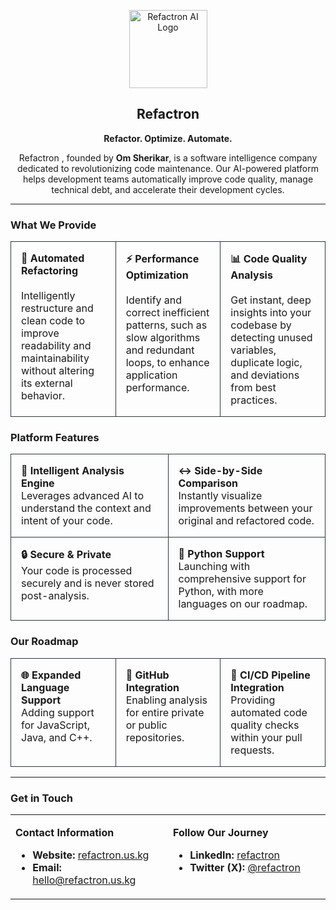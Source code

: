 <p align="center">
  <img src="https://refactron.us.kg/Refactron-logo-TM.png" alt="Refactron AI Logo" width="125"/>
</p>

<h2 align="center">Refactron </h2>

<p align="center">
  <b>Refactor. Optimize. Automate.</b>
</p>

<p align="center">
  Refactron , founded by <strong>Om Sherikar</strong>, is a software intelligence company dedicated to revolutionizing code maintenance. Our AI-powered platform helps development teams automatically improve code quality, manage technical debt, and accelerate their development cycles.
</p>

---

### What We Provide

<table width="100%">
<tr style="border: none;">
<td width="33%" style="padding: 16px; border: 1px solid #30363d; border-radius: 8px;" valign="top">
  <strong>🤖 Automated Refactoring</strong>
  <br><br>
  Intelligently restructure and clean code to improve readability and maintainability without altering its external behavior.
</td>
<td width="33%" style="padding: 16px; border: 1px solid #30363d; border-radius: 8px;" valign="top">
  <strong>⚡ Performance Optimization</strong>
  <br><br>
  Identify and correct inefficient patterns, such as slow algorithms and redundant loops, to enhance application performance.
</td>
<td width="33%" style="padding: 16px; border: 1px solid #30363d; border-radius: 8px;" valign="top">
  <strong>📊 Code Quality Analysis</strong>
  <br><br>
  Get instant, deep insights into your codebase by detecting unused variables, duplicate logic, and deviations from best practices.
</td>
</tr>
</table>

### Platform Features

<table width="100%">
<tr style="border: none;">
<td width="50%" style="padding: 16px; border: 1px solid #30363d; border-radius: 8px;" valign="top">
  <strong>🧠 Intelligent Analysis Engine</strong><br>
  Leverages advanced AI to understand the context and intent of your code.
</td>
<td width="50%" style="padding: 16px; border: 1px solid #30363d; border-radius: 8px;" valign="top">
  <strong>↔️ Side-by-Side Comparison</strong><br>
  Instantly visualize improvements between your original and refactored code.
</td>
</tr>
<tr style="border: none;">
<td width="50%" style="padding: 16px; border: 1px solid #30363d; border-radius: 8px;" valign="top">
  <strong>🔒 Secure & Private</strong><br>
  Your code is processed securely and is never stored post-analysis.
</td>
<td width="50%" style="padding: 16px; border: 1px solid #30363d; border-radius: 8px;" valign="top">
  <strong>🐍 Python Support</strong><br>
  Launching with comprehensive support for Python, with more languages on our roadmap.
</td>
</tr>
</table>

### Our Roadmap

<table width="100%">
<tr style="border: none;">
<td width="33%" style="padding: 16px; border: 1px solid #30363d; border-radius: 8px;" valign="top">
  <strong>🌐 Expanded Language Support</strong><br>
  Adding support for JavaScript, Java, and C++.
</td>
<td width="33%" style="padding: 16px; border: 1px solid #30363d; border-radius: 8px;" valign="top">
  <strong>🐙 GitHub Integration</strong><br>
  Enabling analysis for entire private or public repositories.
</td>
<td width="33%" style="padding: 16px; border: 1px solid #30363d; border-radius: 8px;" valign="top">
  <strong>🔄 CI/CD Pipeline Integration</strong><br>
  Providing automated code quality checks within your pull requests.
</td>
</tr>
</table>

---

### Get in Touch

<table width="100%">
<tr style="border: none;">
<td width="50%" valign="top">
  <p><strong>Contact Information</strong></p>
  <ul>
    <li><strong>Website:</strong> <a href="https://refactron.us.kg">refactron.us.kg</a></li>
    <li><strong>Email:</strong> <a href="mailto:hello@refactron.us.kg">hello@refactron.us.kg</a></li>
  </ul>
</td>
<td width="50%" valign="top">
  <p><strong>Follow Our Journey</strong></p>
  <ul>
    <li><strong>LinkedIn:</strong> <a href="linkedin.com/company/refactron">refactron</a></li>
    <li><strong>Twitter (X):</strong> <a href="">@refactron</a></li>
  </ul>
</td>
</tr>
</table>
